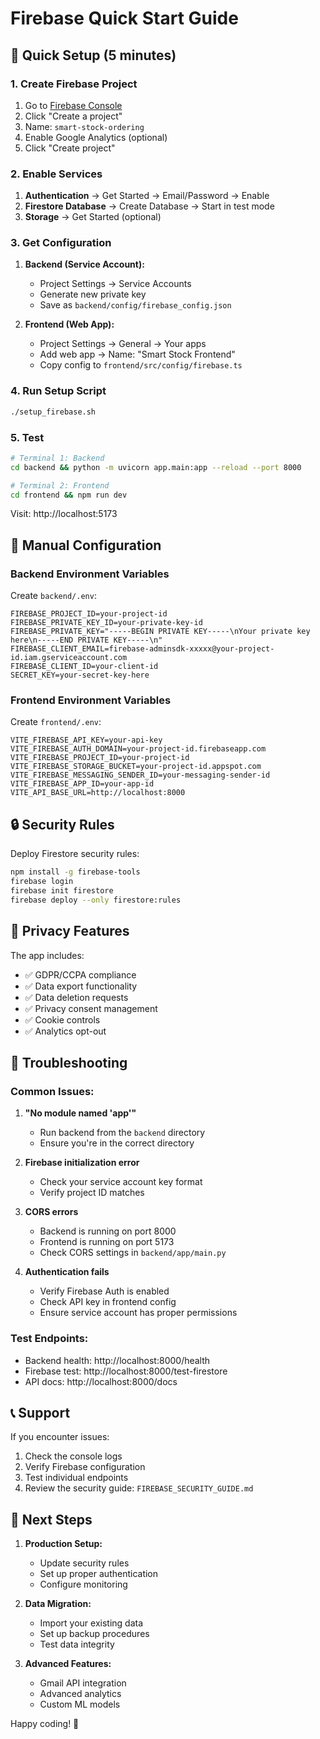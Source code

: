 # Firebase Quick Start Guide

## 🚀 Quick Setup (5 minutes)

### 1. Create Firebase Project
1. Go to [Firebase Console](https://console.firebase.google.com/)
2. Click "Create a project"
3. Name: `smart-stock-ordering`
4. Enable Google Analytics (optional)
5. Click "Create project"

### 2. Enable Services
1. **Authentication** → Get Started → Email/Password → Enable
2. **Firestore Database** → Create Database → Start in test mode
3. **Storage** → Get Started (optional)

### 3. Get Configuration
1. **Backend (Service Account):**
   - Project Settings → Service Accounts
   - Generate new private key
   - Save as `backend/config/firebase_config.json`

2. **Frontend (Web App):**
   - Project Settings → General → Your apps
   - Add web app → Name: "Smart Stock Frontend"
   - Copy config to `frontend/src/config/firebase.ts`

### 4. Run Setup Script
```bash
./setup_firebase.sh
```

### 5. Test
```bash
# Terminal 1: Backend
cd backend && python -m uvicorn app.main:app --reload --port 8000

# Terminal 2: Frontend  
cd frontend && npm run dev
```

Visit: http://localhost:5173

## 🔧 Manual Configuration

### Backend Environment Variables
Create `backend/.env`:
```env
FIREBASE_PROJECT_ID=your-project-id
FIREBASE_PRIVATE_KEY_ID=your-private-key-id
FIREBASE_PRIVATE_KEY="-----BEGIN PRIVATE KEY-----\nYour private key here\n-----END PRIVATE KEY-----\n"
FIREBASE_CLIENT_EMAIL=firebase-adminsdk-xxxxx@your-project-id.iam.gserviceaccount.com
FIREBASE_CLIENT_ID=your-client-id
SECRET_KEY=your-secret-key-here
```

### Frontend Environment Variables
Create `frontend/.env`:
```env
VITE_FIREBASE_API_KEY=your-api-key
VITE_FIREBASE_AUTH_DOMAIN=your-project-id.firebaseapp.com
VITE_FIREBASE_PROJECT_ID=your-project-id
VITE_FIREBASE_STORAGE_BUCKET=your-project-id.appspot.com
VITE_FIREBASE_MESSAGING_SENDER_ID=your-messaging-sender-id
VITE_FIREBASE_APP_ID=your-app-id
VITE_API_BASE_URL=http://localhost:8000
```

## 🔒 Security Rules

Deploy Firestore security rules:
```bash
npm install -g firebase-tools
firebase login
firebase init firestore
firebase deploy --only firestore:rules
```

## 📱 Privacy Features

The app includes:
- ✅ GDPR/CCPA compliance
- ✅ Data export functionality
- ✅ Data deletion requests
- ✅ Privacy consent management
- ✅ Cookie controls
- ✅ Analytics opt-out

## 🚨 Troubleshooting

### Common Issues:

1. **"No module named 'app'"**
   - Run backend from the `backend` directory
   - Ensure you're in the correct directory

2. **Firebase initialization error**
   - Check your service account key format
   - Verify project ID matches

3. **CORS errors**
   - Backend is running on port 8000
   - Frontend is running on port 5173
   - Check CORS settings in `backend/app/main.py`

4. **Authentication fails**
   - Verify Firebase Auth is enabled
   - Check API key in frontend config
   - Ensure service account has proper permissions

### Test Endpoints:
- Backend health: http://localhost:8000/health
- Firebase test: http://localhost:8000/test-firestore
- API docs: http://localhost:8000/docs

## 📞 Support

If you encounter issues:
1. Check the console logs
2. Verify Firebase configuration
3. Test individual endpoints
4. Review the security guide: `FIREBASE_SECURITY_GUIDE.md`

## 🎯 Next Steps

1. **Production Setup:**
   - Update security rules
   - Set up proper authentication
   - Configure monitoring

2. **Data Migration:**
   - Import your existing data
   - Set up backup procedures
   - Test data integrity

3. **Advanced Features:**
   - Gmail API integration
   - Advanced analytics
   - Custom ML models

Happy coding! 🚀 